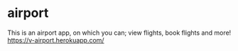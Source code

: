 # airport
This is an airport app, on which you can; view flights, book flights and more! 
https://v-airport.herokuapp.com/
